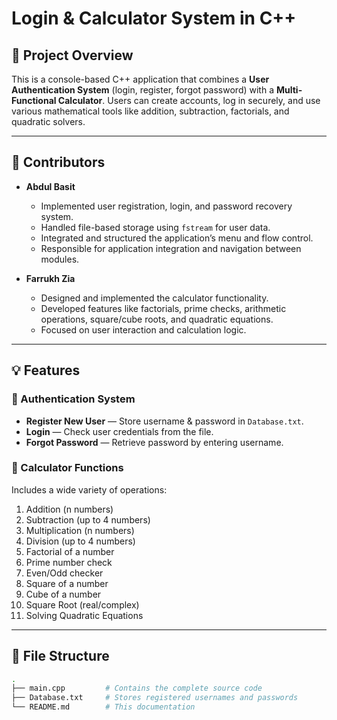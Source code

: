 # Login & Calculator System in C++

## 📌 Project Overview

This is a console-based C++ application that combines a **User Authentication System** (login, register, forgot password) with a **Multi-Functional Calculator**. Users can create accounts, log in securely, and use various mathematical tools like addition, subtraction, factorials, and quadratic solvers.

---

## 👥 Contributors

- **Abdul Basit**  
  - Implemented user registration, login, and password recovery system.
  - Handled file-based storage using `fstream` for user data.
  - Integrated and structured the application’s menu and flow control.
  - Responsible for application integration and navigation between modules.

- **Farrukh Zia**  
  - Designed and implemented the calculator functionality.
  - Developed features like factorials, prime checks, arithmetic operations, square/cube roots, and quadratic equations.
  - Focused on user interaction and calculation logic.

---

## 💡 Features

### 🔐 Authentication System
- **Register New User** — Store username & password in `Database.txt`.
- **Login** — Check user credentials from the file.
- **Forgot Password** — Retrieve password by entering username.

### 🧮 Calculator Functions
Includes a wide variety of operations:
1. Addition (n numbers)
2. Subtraction (up to 4 numbers)
3. Multiplication (n numbers)
4. Division (up to 4 numbers)
5. Factorial of a number
6. Prime number check
7. Even/Odd checker
8. Square of a number
9. Cube of a number
10. Square Root (real/complex)
11. Solving Quadratic Equations

---

## 📂 File Structure

```bash
.
├── main.cpp         # Contains the complete source code
├── Database.txt     # Stores registered usernames and passwords
└── README.md        # This documentation
